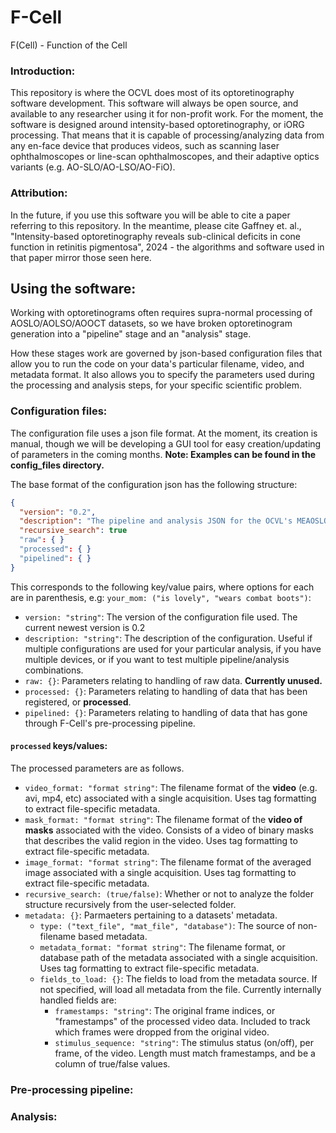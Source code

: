 # F-Cell
F(Cell) - Function of the Cell

### Introduction:
This repository is where the OCVL does most of its optoretinography software development. This software will always be open source, and available to any researcher using it for non-profit work. For the moment, the software is designed around intensity-based optoretinography, or iORG processing. That means that it is capable of processing/analyzing data from any en-face device that produces videos, such as scanning laser ophthalmoscopes or line-scan ophthalmoscopes, and their adaptive optics variants (e.g. AO-SLO/AO-LSO/AO-FiO).

### Attribution:
In the future, if you use this software you will be able to cite a paper referring to this repository. In the meantime, please cite Gaffney et. al., "Intensity-based optoretinography reveals sub-clinical deficits in cone function in retinitis pigmentosa", 2024 - the algorithms and software used in that paper mirror those seen here.

## Using the software:
Working with optoretinograms often requires supra-normal processing of AOSLO/AOLSO/AOOCT datasets, so we have broken optoretinogram generation into a "pipeline" stage and an "analysis" stage. 

How these stages work are governed by json-based configuration files that allow you to run the code on your data's particular filename, video, and metadata format. It also allows you to specify the parameters used during the processing and analysis steps, for your specific scientific problem.

### Configuration files:
The configuration file uses a json file format. At the moment, its creation is manual, though we will be developing a GUI tool for easy creation/updating of parameters in the coming months. **Note: Examples can be found in the config_files directory.**

The base format of the configuration json has the following structure:

```json
{
  "version": "0.2",
  "description": "The pipeline and analysis JSON for the OCVL's MEAOSLO.",
  "recursive_search": true
  "raw": { }
  "processed": { }
  "pipelined": { }
}
```

This corresponds to the following key/value pairs, where options for each are in parenthesis, e.g: `your_mom: ("is lovely", "wears combat boots")`: 

- `version: "string"`:  The version of the configuration file used. The current newest version is 0.2
- `description: "string"`: The description of the configuration. Useful if multiple configurations are used for your particular analysis, if you have multiple devices, or if you want to test multiple pipeline/analysis combinations.
- `raw: {}`: Parameters relating to handling of raw data. **Currently unused.**
- `processed: {}`: Parameters relating to handling of data that has been registered, or **processed**.
- `pipelined: {}`: Parameters relating to handling of data that has gone through F-Cell's pre-processing pipeline.

#### `processed` keys/values:
The processed parameters are as follows.

- `video_format: "format string"`: The filename format of the **video** (e.g. avi, mp4, etc) associated with a single acquisition. Uses tag formatting to extract file-specific metadata.
- `mask_format: "format string"`: The filename format of the **video of masks** associated with the video. Consists of a video of binary masks that describes the valid region in the video. Uses tag formatting to extract file-specific metadata.
- `image_format: "format string"`: The filename format of the averaged image associated with a single acquisition. Uses tag formatting to extract file-specific metadata.
- `recursive_search: (true/false)`: Whether or not to analyze the folder structure recursively from the user-selected folder.
- `metadata: {}`: Parmaeters pertaining to a datasets' metadata.
  - `type: ("text_file", "mat_file", "database")`: The source of non-filename based metadata.
  - `metadata_format: "format string"`: The filename format, or database path of the metadata associated with a single acquisition. Uses tag formatting to extract file-specific metadata.
  - `fields_to_load: {}`: The fields to load from the metadata source. If not specified, will load all metadata from the file.
    Currently internally handled fields are:
    - `framestamps: "string"`: The original frame indices, or "framestamps" of the processed video data. Included to track which frames were dropped from the original video.
    - `stimulus_sequence: "string"`: The stimulus status (on/off), per frame, of the video. Length must match framestamps, and be a column of true/false values.


### Pre-processing pipeline:

### Analysis:

